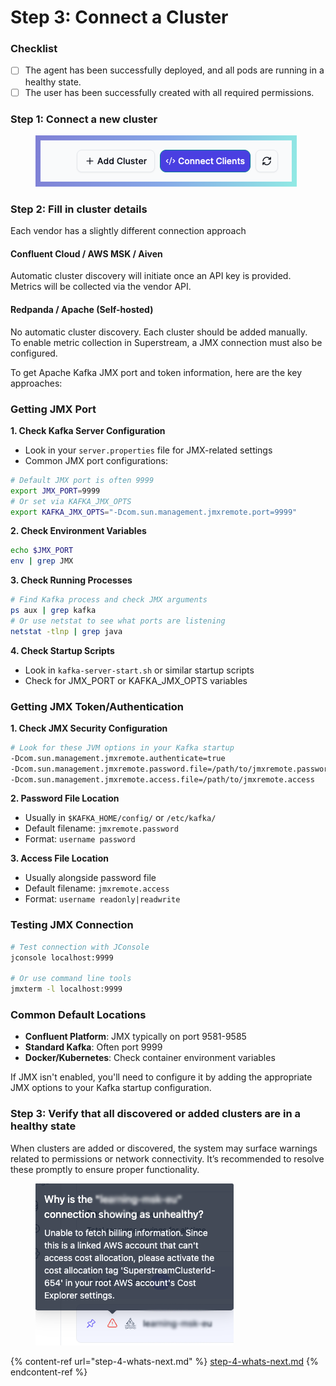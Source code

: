 # Step 3: Connect a Cluster

### Checklist

* [ ] The agent has been successfully deployed, and all pods are running in a healthy state.
* [ ] The user has been successfully created with all required permissions.

### Step 1: Connect a new cluster

<div align="left"><figure><img src="../.gitbook/assets/screenshot-with-background (1).png" alt=""><figcaption></figcaption></figure></div>

### Step 2: Fill in cluster details

Each vendor has a slightly different connection approach

#### Confluent Cloud / AWS MSK / Aiven

Automatic cluster discovery will initiate once an API key is provided.\
Metrics will be collected via the vendor API.

#### Redpanda / Apache (Self-hosted)

No automatic cluster discovery. Each cluster should be added manually. \
To enable metric collection in Superstream, a JMX connection must also be configured.

To get Apache Kafka JMX port and token information, here are the key approaches:

### Getting JMX Port

**1. Check Kafka Server Configuration**

* Look in your `server.properties` file for JMX-related settings
* Common JMX port configurations:

```bash
# Default JMX port is often 9999
export JMX_PORT=9999
# Or set via KAFKA_JMX_OPTS
export KAFKA_JMX_OPTS="-Dcom.sun.management.jmxremote.port=9999"
```

**2. Check Environment Variables**

```bash
echo $JMX_PORT
env | grep JMX
```

**3. Check Running Processes**

```bash
# Find Kafka process and check JMX arguments
ps aux | grep kafka
# Or use netstat to see what ports are listening
netstat -tlnp | grep java
```

**4. Check Startup Scripts**

* Look in `kafka-server-start.sh` or similar startup scripts
* Check for JMX\_PORT or KAFKA\_JMX\_OPTS variables

### Getting JMX Token/Authentication

**1. Check JMX Security Configuration**

```bash
# Look for these JVM options in your Kafka startup
-Dcom.sun.management.jmxremote.authenticate=true
-Dcom.sun.management.jmxremote.password.file=/path/to/jmxremote.password
-Dcom.sun.management.jmxremote.access.file=/path/to/jmxremote.access
```

**2. Password File Location**

* Usually in `$KAFKA_HOME/config/` or `/etc/kafka/`
* Default filename: `jmxremote.password`
* Format: `username password`

**3. Access File Location**

* Usually alongside password file
* Default filename: `jmxremote.access`
* Format: `username readonly|readwrite`

### Testing JMX Connection

```bash
# Test connection with JConsole
jconsole localhost:9999

# Or use command line tools
jmxterm -l localhost:9999
```

### Common Default Locations

* **Confluent Platform**: JMX typically on port 9581-9585
* **Standard Kafka**: Often port 9999
* **Docker/Kubernetes**: Check container environment variables

If JMX isn't enabled, you'll need to configure it by adding the appropriate JMX options to your Kafka startup configuration.

### Step 3: Verify that all discovered or added clusters are in a healthy state

When clusters are added or discovered, the system may surface warnings related to permissions or network connectivity. It’s recommended to resolve these promptly to ensure proper functionality.

<figure><img src="../.gitbook/assets/image.png" alt=""><figcaption></figcaption></figure>

{% content-ref url="step-4-whats-next.md" %}
[step-4-whats-next.md](step-4-whats-next.md)
{% endcontent-ref %}
